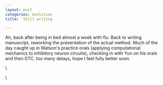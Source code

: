 ```yaml
---
layout: post
categories: evolution
title:  Still writing

---
```







Ah, back after being in bed almost a week with flu. Back to writing
manuscript, reworking the presentation of the actual method. Much of the
day caught up in Watson's practice orals (applying computational
mechanics to inhibitory neuron circuits), checking in with Yun on his
orals and then GTC. too many delays, hope I feel fully better soon.

\

\

